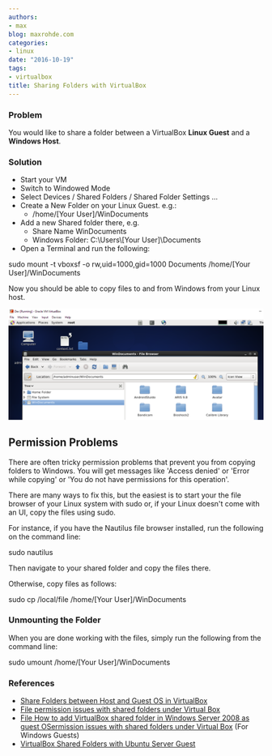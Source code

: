 ```yaml
---
authors:
- max
blog: maxrohde.com
categories:
- linux
date: "2016-10-19"
tags:
- virtualbox
title: Sharing Folders with VirtualBox
---
```


### Problem

You would like to share a folder between a VirtualBox **Linux Guest** and a **Windows Host**.

### Solution

- Start your VM
- Switch to Windowed Mode
- Select Devices / Shared Folders / Shared Folder Settings ...
- Create a New Folder on your Linux Guest. e.g.:
  - /home/\[Your User\]/WinDocuments
- Add a new Shared folder there, e.g.
  - Share Name WinDocuments
  - Windows Folder: C:\\Users\\\[Your User\]\\Documents
- Open a Terminal and run the following:

sudo mount -t vboxsf -o rw,uid=1000,gid=1000 Documents /home/\[Your User\]/WinDocuments

Now you should be able to copy files to and from Windows from your Linux host.

![windocs](images/windocs.png)

## **Permission Problems**

There are often tricky permission problems that prevent you from copying folders to Windows. You will get messages like 'Access denied' or 'Error while copying' or 'You do not have permissions for this operation'.

There are many ways to fix this, but the easiest is to start your the file browser of your Linux system with sudo or, if your Linux doesn't come with an UI, copy the files using sudo.

For instance, if you have the Nautilus file browser installed, run the following on the command line:

sudo nautilus

Then navigate to your shared folder and copy the files there.

Otherwise, copy files as follows:

sudo cp /local/file /home/\[Your User\]/WinDocuments

### Unmounting the Folder

When you are done working with the files, simply run the following from the command line:

sudo umount /home/\[Your User\]/WinDocuments

### References

- [Share Folders between Host and Guest OS in VirtualBox](http://helpdeskgeek.com/virtualization/virtualbox-share-folder-host-guest/)
- [File permission issues with shared folders under Virtual Box](http://unix.stackexchange.com/questions/52667/file-permission-issues-with-shared-folders-under-virtual-box-ubuntu-guest-wind)
- [File How to add VirtualBox shared folder in Windows Server 2008 as guest OSermission issues with shared folders under Virtual Box](https://expertester.wordpress.com/2009/10/06/how-to-add-virtualbox-shared-folder-in-windows-server-2008-as-guest-os/) (For Windows Guests)
- [VirtualBox Shared Folders with Ubuntu Server Guest](https://devtidbits.com/2010/03/11/virtualbox-shared-folders-with-ubuntu-server-guest/)
